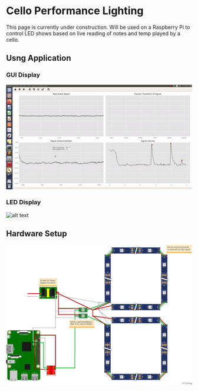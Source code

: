 # Cello Performance Lighting
This page is currently under construction. Will be used on a Raspberry Pi to control LED shows based on live reading of notes and temp played by a cello.


## Usng Application

### GUI Display
![alt text](https://github.com/gkropf/cello-performance-lighting/blob/master/ReadmeFiles/GUI_example.gif "")

### LED Display
![alt text](https://github.com/gkropf/cello-performance-lighting/blob/master/ReadmeFiles/LED_example.gif "")


## Hardware Setup
![alt text](ReadmeFiles/LEDSchematic.png "")
